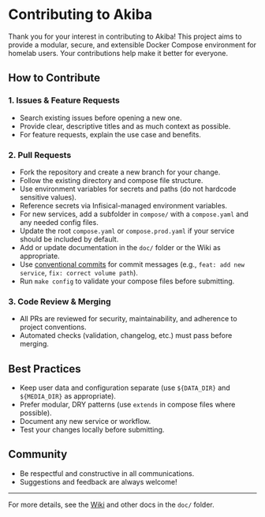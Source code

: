 # Contributing to Akiba

Thank you for your interest in contributing to Akiba! This project aims to provide a modular, secure, and extensible Docker Compose environment for homelab users. Your contributions help make it better for everyone.

## How to Contribute

### 1. Issues & Feature Requests
- Search existing issues before opening a new one.
- Provide clear, descriptive titles and as much context as possible.
- For feature requests, explain the use case and benefits.

### 2. Pull Requests
- Fork the repository and create a new branch for your change.
- Follow the existing directory and compose file structure.
- Use environment variables for secrets and paths (do not hardcode sensitive values).
- Reference secrets via Infisical-managed environment variables.
- For new services, add a subfolder in `compose/` with a `compose.yaml` and any needed config files.
- Update the root `compose.yaml` or `compose.prod.yaml` if your service should be included by default.
- Add or update documentation in the `doc/` folder or the Wiki as appropriate.
- Use [conventional commits](https://www.conventionalcommits.org/) for commit messages (e.g., `feat: add new service`, `fix: correct volume path`).
- Run `make config` to validate your compose files before submitting.

### 3. Code Review & Merging
- All PRs are reviewed for security, maintainability, and adherence to project conventions.
- Automated checks (validation, changelog, etc.) must pass before merging.

## Best Practices
- Keep user data and configuration separate (use `${DATA_DIR}` and `${MEDIA_DIR}` as appropriate).
- Prefer modular, DRY patterns (use `extends` in compose files where possible).
- Document any new service or workflow.
- Test your changes locally before submitting.

## Community
- Be respectful and constructive in all communications.
- Suggestions and feedback are always welcome!

---
For more details, see the [Wiki](https://github.com/EsOsO/akiba/wiki) and other docs in the `doc/` folder.
